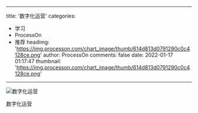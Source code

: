 
---
title: '数字化运营'
categories: 
 - 学习
 - ProcessOn
 - 推荐
headimg: 'https://img.processon.com/chart_image/thumb/614d813d0791290c0c4128ce.png'
author: ProcessOn
comments: false
date: 2022-01-17 01:17:47
thumbnail: 'https://img.processon.com/chart_image/thumb/614d813d0791290c0c4128ce.png'
---

<div>   
<img class="thumb" alt="数字化运营" src="https://img.processon.com/chart_image/thumb/614d813d0791290c0c4128ce.png" referrerpolicy="no-referrer">
<p>数字化运营</p>  
</div>
            